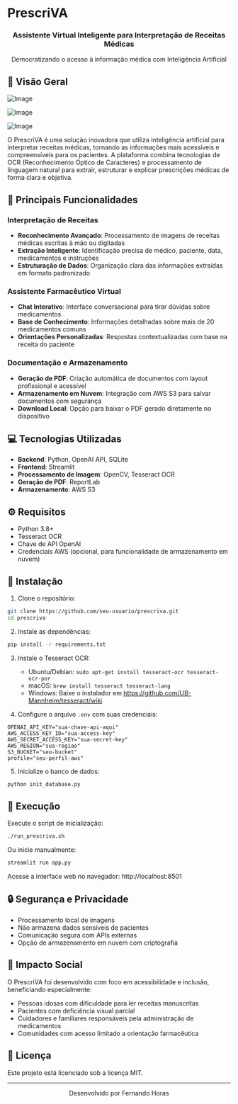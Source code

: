 # PrescriVA

<div align="center">
  <h3>Assistente Virtual Inteligente para Interpretação de Receitas Médicas</h3>
  <p>Democratizando o acesso à informação médica com Inteligência Artificial</p>
</div>

## 🌟 Visão Geral

![Image](https://github.com/user-attachments/assets/6cef3aa4-6f64-453d-adbd-7ca8714b8d00)

![Image](https://github.com/user-attachments/assets/9cc5d1ea-3402-4efe-9b08-9768fdcdc7b4)

![Image](https://github.com/user-attachments/assets/5c5e7128-1093-468c-b399-5d83f572f021)



O PrescriVA é uma solução inovadora que utiliza inteligência artificial para interpretar receitas médicas, tornando as informações mais acessíveis e compreensíveis para os pacientes. A plataforma combina tecnologias de OCR (Reconhecimento Óptico de Caracteres) e processamento de linguagem natural para extrair, estruturar e explicar prescrições médicas de forma clara e objetiva.

## 🚀 Principais Funcionalidades

### Interpretação de Receitas
- **Reconhecimento Avançado**: Processamento de imagens de receitas médicas escritas à mão ou digitadas
- **Extração Inteligente**: Identificação precisa de médico, paciente, data, medicamentos e instruções
- **Estruturação de Dados**: Organização clara das informações extraídas em formato padronizado

### Assistente Farmacêutico Virtual
- **Chat Interativo**: Interface conversacional para tirar dúvidas sobre medicamentos
- **Base de Conhecimento**: Informações detalhadas sobre mais de 20 medicamentos comuns
- **Orientações Personalizadas**: Respostas contextualizadas com base na receita do paciente

### Documentação e Armazenamento
- **Geração de PDF**: Criação automática de documentos com layout profissional e acessível
- **Armazenamento em Nuvem**: Integração com AWS S3 para salvar documentos com segurança
- **Download Local**: Opção para baixar o PDF gerado diretamente no dispositivo

## 💻 Tecnologias Utilizadas

- **Backend**: Python, OpenAI API, SQLite
- **Frontend**: Streamlit
- **Processamento de Imagem**: OpenCV, Tesseract OCR
- **Geração de PDF**: ReportLab
- **Armazenamento**: AWS S3

## ⚙️ Requisitos

- Python 3.8+
- Tesseract OCR
- Chave de API OpenAI
- Credenciais AWS (opcional, para funcionalidade de armazenamento em nuvem)

## 🔧 Instalação

1. Clone o repositório:
```bash
git clone https://github.com/seu-usuario/prescriva.git
cd prescriva
```

2. Instale as dependências:
```bash
pip install -r requirements.txt
```

3. Instale o Tesseract OCR:
   - Ubuntu/Debian: `sudo apt-get install tesseract-ocr tesseract-ocr-por`
   - macOS: `brew install tesseract tesseract-lang`
   - Windows: Baixe o instalador em https://github.com/UB-Mannheim/tesseract/wiki

4. Configure o arquivo `.env` com suas credenciais:
```
OPENAI_API_KEY="sua-chave-api-aqui"
AWS_ACCESS_KEY_ID="sua-access-key"
AWS_SECRET_ACCESS_KEY="sua-secret-key"
AWS_REGION="sua-regiao"
S3_BUCKET="seu-bucket"
profile="seu-perfil-aws"
```

5. Inicialize o banco de dados:
```bash
python init_database.py
```

## 🚀 Execução

Execute o script de inicialização:
```bash
./run_prescriva.sh
```

Ou inicie manualmente:
```bash
streamlit run app.py
```

Acesse a interface web no navegador: http://localhost:8501

## 🔒 Segurança e Privacidade

- Processamento local de imagens
- Não armazena dados sensíveis de pacientes
- Comunicação segura com APIs externas
- Opção de armazenamento em nuvem com criptografia

## 👥 Impacto Social

O PrescriVA foi desenvolvido com foco em acessibilidade e inclusão, beneficiando especialmente:

- Pessoas idosas com dificuldade para ler receitas manuscritas
- Pacientes com deficiência visual parcial
- Cuidadores e familiares responsáveis pela administração de medicamentos
- Comunidades com acesso limitado a orientação farmacêutica

## 📄 Licença

Este projeto está licenciado sob a licença MIT.

---

<div align="center">
  <p>Desenvolvido por Fernando Horas</p>
</div>
